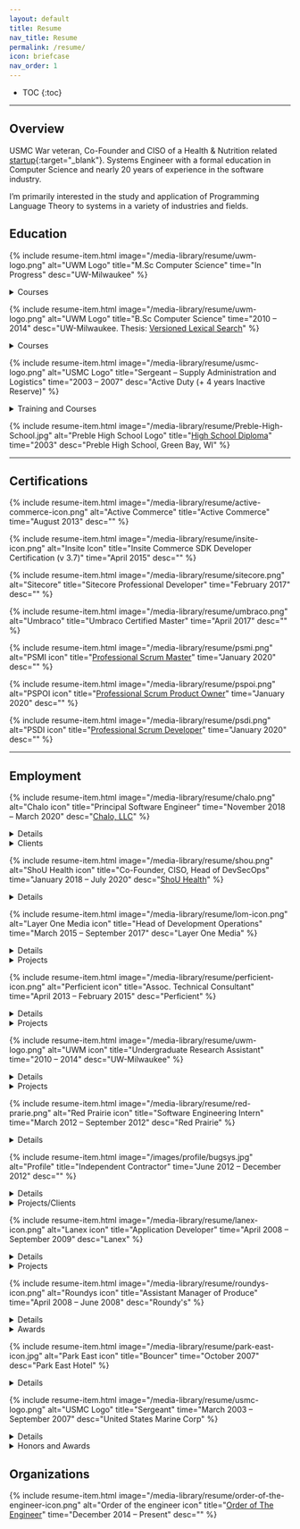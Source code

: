 ```yaml
---
layout: default
title: Resume
nav_title: Resume
permalink: /resume/
icon: briefcase
nav_order: 1
---
```


* TOC
{:toc}

---

## Overview

USMC War veteran, Co-Founder and CISO of a Health & Nutrition related [startup](https://www.shouhealth.com/){:target="_blank"}.
Systems Engineer with a formal education in Computer Science and nearly 20 years of experience in the software industry.

I’m primarily interested in the study and application of Programming Language Theory to systems in a variety of industries and fields.

## Education

{% include resume-item.html
  image="/media-library/resume/uwm-logo.png"
  alt="UWM Logo"
  title="M.Sc Computer Science"
  time="In Progress"
  desc="UW-Milwaukee"
%}

<details>
    <summary>Courses</summary>
    <ul>
        <li>Type Systems and Programming Languages</li>
        <li>Advanced Compilers</li>
    </ul>
</details>

{% include resume-item.html
  image="/media-library/resume/uwm-logo.png"
  alt="UWM Logo"
  title="B.Sc Computer Science"
  time="2010 – 2014"
  desc="UW-Milwaukee. Thesis: <a href='/media-library/publications/Versioned-Lexical-Search.pdf'>Versioned Lexical Search</a>"
%}

<details>
    <summary>Courses</summary>
    <ul>
        <li>Algorithm Design and Analysis</li>
        <li>American Popular Music</li>
        <li>Business & Professional Communication</li>
        <li>Calculus & Analytic Geometry I, II, III</li>
        <li>Compilers</li>
        <li>Computer Architecture</li>
        <li>Computer Networks</li>
        <li>Data Structures & Algorithms</li>
        <li>Digital Logic</li>
        <li>Discrete Information Structures</li>
        <li>General Physics I, II, + Laboratory</li>
        <li>German I & II</li>
        <li>Honors College – War and Peace</li>
        <li>Honors College – End of Nature</li>
        <li>Computer Organization + Assembly Language</li>
        <li>Systems Programming</li>
        <li>Linguistics – Diversity of Human Languages</li>
        <li>Database Systems</li>
        <li>Software Engineering</li>
        <li>Theory of Computation</li>
        <li>Linear Algebra & Differential Equations</li>
        <li>Linguistics</li>
        <li>Macroeconomics</li>
        <li>Object Oriented Programming</li>
        <li>Operating Systems</li>
        <li>Planetary Geology</li>
        <li>Principles of Macroeconomics</li>
        <li>Programming Language Concepts</li>
        <li>Statistical Analysis</li>
        <li>Type Theory</li>
        <li>Western Civilization (1500 – Present)</li>
    </ul>
</details>

{% include resume-item.html
  image="/media-library/resume/usmc-logo.png"
  alt="USMC Logo"
  title="Sergeant – Supply Administration and Logistics"
  time="2003 – 2007"
  desc="Active Duty (+ 4 years Inactive Reserve)"
%}

<details>
    <summary>Training and Courses</summary>
    <ul>
        <li>Basic Warehousing</li>
        <li>Combat First Aid & CPR</li>
        <li><a target="_blank" href="https://www.trngcmd.marines.mil/Units/South-Atlantic/MCCSSS/MCCSSS-Schools/Ground-Supply-School/">Enlisted Supply Basic Course</a></li>
        <li>Fundamentals of Marine Corp Leadership</li>
        <li>Jungle Warfare Training</li>
        <li>Land Navigation</li>
        <li>Operations Against Guerrilla Units</li>
        <li><a href="https://www.trngcmd.marines.mil/Units/West/SOI-W/" target="_blank">School of Infantry</a></li>
        <li>Solid State Devices</li>
        <li>Marine Corp Martial Arts Program</li>
        <li><a href="https://www.mcasfutenma.marines.mil/News/News-Article-Display/Article/610166/corporals-course-enhances-mission-readiness-aboard-mcas-futenma/" target="_blank">Corporal’s Leadership Course</a></li>
        <li>Desert Operations</li>
        <li>Fundamentals of Digital Logic</li>
        <li>Introduction to Computation</li>
        <li><a href="https://www.mcrdsd.marines.mil/" target="_blank">Recruit Training</a></li>
        <li>Marine Rifleman Combat Skills</li>
        <li>Math for Marines</li>
        <li>Personal Financial Management</li>
        <li>Terrorism Awareness</li>
    </ul>
</details>

{% include resume-item.html
  image="/media-library/resume/Preble-High-School.jpg"
  alt="Preble High School Logo"
  title="<a href='https://preble.gbaps.org/' target='_blank'>High School Diploma</a>"
  time="2003"
  desc="Preble High School, Green Bay, WI"
%}

---

## Certifications

{% include resume-item.html
  image="/media-library/resume/active-commerce-icon.png"
  alt="Active Commerce"
  title="Active Commerce"
  time="August 2013"
  desc=""
%}

{% include resume-item.html
  image="/media-library/resume/insite-icon.png"
  alt="Insite Icon"
  title="Insite Commerce SDK Developer Certification (v 3.7)"
  time="April 2015"
  desc=""
%}

{% include resume-item.html
  image="/media-library/resume/sitecore.png"
  alt="Sitecore"
  title="Sitecore Professional Developer"
  time="February 2017"
  desc=""
%}

{% include resume-item.html
  image="/media-library/resume/umbraco.png"
  alt="Umbraco"
  title="Umbraco Certified Master"
  time="April 2017"
  desc=""
%}

{% include resume-item.html
  image="/media-library/resume/psmi.png"
  alt="PSMI icon"
  title="<a href='https://www.scrum.org/user/593633' target='_blank'>Professional Scrum Master</a>"
  time="January 2020"
  desc=""
%}

{% include resume-item.html
  image="/media-library/resume/pspoi.png"
  alt="PSPOI icon"
  title="<a href='https://www.scrum.org/user/593633' target='_blank'>Professional Scrum Product Owner</a>"
  time="January 2020"
  desc=""
%}

{% include resume-item.html
  image="/media-library/resume/psdi.png"
  alt="PSDI icon"
  title="<a href='https://www.scrum.org/user/593633' target='_blank'>Professional Scrum Developer</a>"
  time="January 2020"
  desc=""
%}

---

## Employment

{% include resume-item.html
  image="/media-library/resume/chalo.png"
  alt="Chalo icon"
  title="Principal Software Engineer"
  time="November 2018 – March 2020"
  desc="<a href='https://www.chalo.tech/' target='_blank'>Chalo, LLC</a>"
%}

<details>
    <summary>Details</summary>
    <ul>
        <li>Full Stack Development
            <ul>
                <li>Sitecore</li>
                <li>Umbraco</li>
                <li>TypeScript</li>
            </ul>
        </li>
        <li>Operations consulting
            <ul>
                <li>Application Life-cycle management</li>
                <li>Version Control Systems</li>
                <li>DevOps Configuration</li>
                <li>Infrastructure configuration and support</li>
            </ul>
        </li>
    </ul>
</details>

<details>
    <summary>Clients</summary>
    {% include resume-item.html
      image="/media-library/resume/laughlin-constable.png"
      alt="Laughlin Constable icon"
      title="Laughlin Constable"
      time=""
      desc="<ul>
        <li>Sitecore 8.*  Development, architecture, and training
            <ul>
                <li>Project Architecture roadmap</li>
                <li>Dependency Management (Nuget configuration)</li>
                <li>Multi-Server Lucene configuration</li>
                <li>Introduction and training of Database Projects</li>
                <li>Lucene to Solr migration</li>
            </ul>
        </li>
        <li>DevOps training and configuration
            <ul>
                <li>Build Configuration (Continuous Integration)</li>
                <li>Release Management (Continuous Delivery)</li>
                <li>Introduction of Config Transformation</li>
            </ul>
        </li>
        <li>Automated, Custom, Drupal -&gt; Sitecore migration</li>
        <li>Infrastructure consulting and configuration
            <ul>
                <li>Server Configuration</li>
                <li>Network Topology identification and roadmap</li>
            </ul>
        </li>
        <li>Version Control System training and configuration
            <ul>
                <li>TFS to Git migration</li>
                <li>Branching strategy architecture and training</li>
            </ul>
        </li>
        <li>Front End Development and training. Bootstrap JS</li>
        <li>Limited Project Management consulting and training with Azure DevOps
            <ul>
                <li>Wiki implementation</li>
                <li>Defining Work Item transition states</li>
                <li>Traceability guidance and enforcement</li>
            </ul>
        </li>
      </ul>"
    %}

    {% include resume-item.html
      image="/media-library/resume/dohmen-logo.jpg"
      alt="Dohmen Logo"
      title="Dohmen"
      time=""
      desc="<ul>
        <li>Node.JS consulting and training</li>
        <li>Azure DevOps configuration and training. (CI/CD)</li>
        <li>Umbraco configuration</li>
      </ul>"
    %}
</details>

{% include resume-item.html
  image="/media-library/resume/shou.png"
  alt="ShoU Health icon"
  title="Co-Founder, CISO, Head of DevSecOps"
  time="January 2018 – July 2020"
  desc="<a href='https://www.shouhealth.com/' target='_blank'>ShoU Health</a>"
%}

<details>
    <summary>Details</summary>
    <ul>
        <li>Systems Architecture</li>
        <li>HIPAA Compliance</li>
        <li>Progressive Web Apps (PWA) + Mobile</li>
        <li>Full Stack (Node.js, TypeScript, C#, Babel, Azure)</li>
        <li>Machine Learning </li>
    </ul>
</details>

{% include resume-item.html
  image="/media-library/resume/lom-icon.png"
  alt="Layer One Media icon"
  title="Head of Development Operations"
  time="March 2015 – September 2017"
  desc="Layer One Media"
%}

<details>
    <summary>Details</summary>
    <ul>
        <li>System Administration (WinOps)
            <ul>
                <li>Desktop Support</li>
                <li>Local infrastructure management</li>
                <li>Group Policy</li>
                <li>Azure Migration, configuration, and management</li>
            </ul>
        </li>
        <li>Software Systems Engineering
            <ul>
                <li>Creation/Enforcement of Software Engineering Standards</li>
                <li>Evolved a Document Management system for consolidation and tracability of business assets</li>
            </ul>
            <ul>
                <li>User Requirements Specification (URS)</li>
                <li>Work Breakdown Structure (WBS)</li>
                <li>Software Requirements Specification (SRS)</li>
                <li>Verification</li>
                <li>Iteration/Sprint planning</li>
            </ul>
        </li>
        <li>DevOps
            <ul>
                <li>Build Automation / Continuous Integration (CI)</li>
                <li>Test Automation</li>
                <li>Infrastructure Management (Containerization, Virtualization)</li>
                <li>Deployment Automation / Continuous Deployment (CD) / Release Management</li>
                <li>Monitoring</li>
            </ul>
        </li>
        <li>Operations
            <ul>
                <li>Identification of legacy on-premises infrastructure and migration to Azure cloud infrastructure and Office365</li>
            </ul>
            <ul>
                <li>Migration of legacy Subversion and on-premise TFS systems to Visual Studio Team Services TFS and later Git systems</li>
                <li>Career Counseling and training of junior developers, engineers, and platform architects</li>
                <li>Candidate Interviews</li>
                <li>Technical and Tactical proficiency</li>
            </ul>
        </li>
        <li>Web Application Development
            <ul>
                <li>TypeScript, Gulp, JavaScript</li>
                <li>HTML, CSS (OOCSS, SMACSS)</li>
            </ul>
        </li>
        <li>Sitecore Solution Architecture (version 6 &ndash; 8), implementation, deployment, and support</li>
        <li>PHP development on the WordPress platform</li>
        <li>InsiteCommerce PIM development</li>
        <li>Legacy support for Delphi + Hayes Command set</li>
        <li>Umbraco development and support</li>
        <li>Legacy application .NET Support (2.0)</li>
    </ul>
</details>

<details>
    <summary>Projects</summary>
    <article class="gallery">
        <figure class="gallery-item">
            <img src="/media-library/resume/projects/Reinhart.png" alt="Reinhart screenshot">
            <figcaption>
                Reinhart Law<br>
                Reinhart is a custom WordPress website. It has a custom theme developed from scratch with a significant number of integrations.
                <br><br>
                <a href="https://web.archive.org/web/20161029122250/http://www.reinhartlaw.com/">http://www.reinhartlaw.com/ (Archived)</a>
            </figcaption>
        </figure>
        <figure class="gallery-item">
            <img src="/media-library/resume/projects/inpro-2016.png" alt="Inpro">
            <figcaption>
                Inpro<br>
                Sitecore + Active Commerce site. After the company Zeon Solutions was sold to Perficient, Inpro became a client of Layer One Media.
                Beyond full-stack development, Sitecore training and product configuration management was provided.
            </figcaption>
        </figure>
        <figure class="gallery-item">
            <img src="/media-library/resume/projects/advicent.png" alt="Advicent">
            <figcaption>
                Advicent<br>
                Sitecore site. My role here was infrastructure support, architecture and guidance to the development team.
            </figcaption>
        </figure>
        <figure class="gallery-item">
            <img src="/media-library/resume/projects/chw-org.png" alt="Childrens Hospital">
            <figcaption>
                Children's Hospital<br>
                This project was an upgrade from Sitecore 6.x to Sitecore 8.x
            </figcaption>
        </figure>
        <figure class="gallery-item">
            <img src="/media-library/resume/projects/chw-intranet.png" alt="Childrens Hospital Intranet">
            <figcaption>
                Children's Hospital Intranet<br>
                This Sitecore project was a redesign of the existing intranet and a hub for migrating legacy pages.
                THe unique features of this project were Single Sign On support and a bookmarking system for users.
            </figcaption>
        </figure>
        <figure class="gallery-item">
            <img src="/media-library/resume/projects/inpro-signscape.png" alt="Inpro Signscape Configurator">
            <figcaption>
                Inpro Signscape Configurator<br>
                Vanilla JavaScript product configurator for Inpro. Used for generating quotes, placing orders, and
                sharing configured signs with others.
            </figcaption>
        </figure>
        <figure class="gallery-item">
            <img src="/media-library/resume/projects/lom-website.png" alt="Layer One Media website">
            <figcaption>
                Layer One Media website<br>
                Sitecore 8.x. Architecture, Requirements Engineering, Infrastructure support, Full Stack development, and team management.
            </figcaption>
        </figure>
        <figure class="gallery-item">
            <img src="/media-library/resume/projects/mgic.png" alt="MGIC">
            <figcaption>
                MGIC<br>
                Sitecore site. My role here was infrastructure support, architecture and guidance to the development team.
            </figcaption>
        </figure>
        <figure class="gallery-item">
            <img src="/media-library/resume/projects/nidec.png" alt="Nidec">
            <figcaption>
                Nidec<br>
                Sitecore 8.x site. My role here was infrastructure support and guidance to the development team.
                This project had a unique infrastructure challenge relating to the the management of multisites and a shoestring budget.
            </figcaption>
        </figure>
        <figure class="gallery-item">
            <img src="/media-library/resume/projects/nrc.png" alt="New Resources Consulting">
            <figcaption>
                New Resources Consulting<br>
                Full-Stack development of Wordpress site with a custom theme. WAMP Stack (Windows Apache MySQL PHP)
            </figcaption>
        </figure>
        <figure class="gallery-item">
            <img src="/media-library/resume/projects/rite-hite.png" alt="Rite-Hite">
            <figcaption>
                Rite-Hite<br>
                Sitecore site. My role here was infrastructure support and guidance to the development team.
            </figcaption>
        </figure>
        <figure class="gallery-item">
            <img src="/media-library/resume/projects/scanner-application.png" alt="Scanner Application">
            <figcaption>
                Scanner Application<br>
                The Granite Group. A web based quick order entry tool designed primarily for mobile devices that interface directly
                with peripheral Bluetooth scanner device (External Input) for input parameters.
            </figcaption>
        </figure>
    </article>
</details>

{% include resume-item.html
  image="/media-library/resume/perficient-icon.png"
  alt="Perficient icon"
  title="Assoc. Technical Consultant"
  time="April 2013 – February 2015"
  desc="Perficient"
%}

<details>
    <summary>Details</summary>
    <ul>
        <li>Acqui-hire from Zeon Solutions</li>
        <li>.NET development utilizing C#</li>
        <li>Development/Implementation of an Insite data adapter</li>
        <li>Foxpro data migration and manipulation </li>
        <li>Design, implementation, and deployment of Content Managed Web Applications using .NET (C#) and the Sitecore CMS platform (including Active Directory Integration)</li>
        <li>Designing Information Architecture for Web Applications</li>
        <li>Collaboration with Developers to define and implement Best Practices, Coding Standards/Conventions and Design Methodologies</li>
        <li>Creating training presentations for Developers, Project Managers and Software Architects on the design and implementation of client-centric web applications as and their interaction with server-centric technologies</li>
        <li>Providing ongoing training and support for junior and fellow developers .NET, Web, and SQL<br>development &amp; best practices</li>
        <li>Performing customer service and engaging with clients in 1-on-1 as well as group client meetings</li>
        <li>Evangelizing REST+HATEOAS, SMACSS stylesheet architecture</li>
        <li>PCI compliance</li>
        <li>Performing Code Reviews</li>
        <li>Solution Architect and Tech-Lead roles as required</li>
        <li>Informatica PIM Configuration</li>
        <li>Technical representative at University Job Fairs</li>
        <li>Migration of a Legacy IBM Domino application to Google App Maker (Alpha)</li>
        <li>Dashboard creation with pre-release version of Chromecast</li>
    </ul>
</details>

<details>
    <summary>Projects</summary>
    <article class="gallery">
        <figure class="gallery-item">
            <img src="/media-library/resume/projects/B2B-Expo-Dashboard.jpg" alt="B2B Expo Dashboard">
            <figcaption>
                B2B Expo Dashboard<br>
                Each icon expands dynamically to display videos.
            </figcaption>
        </figure>
        <figure class="gallery-item">
            <img src="/media-library/resume/projects/Zeon-Solutions-Intranet.jpg" alt="Zeon Solutions Intranet">
            <figcaption>
                Zeon Solutions Intranet<br>
                I was the acting Solution Architect for the company intranet website
                implemented in Sitecore with Active Directory integration and Single Sign On capability.
            </figcaption>
        </figure>
        <figure class="gallery-item">
            <img src="/media-library/resume/projects/html-table-editor.jpg" alt="HTML Table Editor">
            <figcaption>
               HTML Table Editor<br>
               Editor for creating Email Templates and other table based layouts to support legacy browsers
            </figcaption>
        </figure>
        <figure class="gallery-item">
            <img src="/media-library/resume/projects/corsair.png" alt="Corsair">
            <figcaption>
                Corsair<br>
                A Sitecore site integrated with Magento. I was the acting Solution Architect for this project and managed a number of issues stemming from incompatible technology issues and offshore <-> onshore interactions
            </figcaption>
        </figure>
        <figure class="gallery-item">
            <img src="/media-library/resume/projects/inpro-2014.png" alt="Inpro">
            <figcaption>
                Inpro<br>
                A Sitecore + ActiveCommerce website. I initially acted as a part time developer on the project and later became a temporary architect. Later during my time at Layer One Media I would revisit this project again in a more significant capacity.
            </figcaption>
        </figure>
        <figure class="gallery-item">
            <img src="/media-library/resume/projects/goldbond-inc.png" alt="Goldbond">
            <figcaption>
                Gold Bond Inc.<br>
                Sitecore based website. I was the Architect for the website and responsible for managing a number of offshore development resources. There was also significant customer management and support for Google Analytics + Tag Manager configuration.
            </figcaption>
        </figure>
        <figure class="gallery-item">
            <img src="/media-library/resume/projects/park-bank.png" alt="Park Bank">
            <figcaption>
                Park Bank<br>
                Sitecore based website. Development role.
            </figcaption>
        </figure>
        <figure class="gallery-item">
            <img src="/media-library/resume/projects/zeon-website.png" alt="Zeon Website">
            <figcaption>
                Zeon Website<br>
                Sitecore based website. I was the acting Tech Lead.
            </figcaption>
        </figure>
        <figure class="gallery-item">
            <img src="/media-library/resume/projects/solarworld.png" alt="SolarWorld">
            <figcaption>
                SolarWorld<br>
                Sitecore 6.x Project. Perhaps the first component based architecture on the platform. I became the the architect of the project following the departure of the initial one.
            </figcaption>
        </figure>
    </article>
</details>

{% include resume-item.html
  image="/media-library/resume/uwm-logo.png"
  alt="UWM icon"
  title="Undergraduate Research Assistant"
  time="2010 – 2014"
  desc="UW-Milwaukee"
%}

<details>
    <summary>Details</summary>
    As an Undergraduate of Computing Science, I also worked as an Undergraduate Research assistant for Professor Ethan Munson and a number of doctoral students.
</details>

<details>
    <summary>Projects</summary>
    <article class="gallery">
        <figure class="gallery-item">
            <img src="/media-library/resume/projects/metria-innovation.jpg" alt="Metria Innovation Website">
            <figcaption>
                Metria Innovation Website<br>
                Created simple initial online presence for a start-up corporation <a href="http://www.metriainnovation.com/" target="_blank">Metria Innovation</a>
            </figcaption>
        </figure>
        <figure class="gallery-item">
            <img src="/media-library/resume/projects/document-engineering.jpg" alt="Document Engineering Website">
            <figcaption>
                Document Engineering 2011<br>
                A Drupal based redesign of the Document Engineering 2011 website.
            </figcaption>
        </figure>
        <figure class="gallery-item">
            <img src="/media-library/resume/projects/SPLE.jpg" alt="Managing the Evolution of Software Product Lines">
            <figcaption>
                Managing the Evolution of Software Product Lines<br>
                Description of an approach that is capable of versioning multiple types of Product Line projects.
                It has a versioning model for a product line consisting of a single core assets project and multiple product projects where
                core assets are shared among the products through the use of shared components. Using the shared component data structure and
                the branching of the core assets project, we are able to support independent development of core assets and products and change
                propagation between them.
                <br><br>
                <a href="/media-library/publications/SPLE.pdf" target="_blank">Download Powerpoint</a>
            </figcaption>
        </figure>
    </article>
    <ul>
        <li>Implemented Meta-Circular Compiler for a subset of the Scala Language</li>
        <li>Developed an ANT parser/interpreter in PowerShell as well as a Java based testing and sanity framework
            for the Formiga system created by former doctoral student <a href="https://cs.uwec.edu/~hardtr/" target="_blank">Ryan Hardt</a>
        </li>
        <li>
            Ported a <a href="https://www.cs.utexas.edu/users/dsb/GPL/graph.htm" target="_blank">Graph Product Line</a> based from AspectJ 
            to Java for use in a larger research project headed by former doctoral student <a href="https://www.linkedin.com/in/cheng-thao-9548195/" target="_blank">Cheng Thao</a>.
        </li>
        <li>
            Implementation of a Versioned Lexical Search system based on the efforts of <a href="http://semdesigns.com/" target="_blank">Semantic Designs</a>.
            This project enables intelligent (language aware) searching across a code repository through a RESTful interface with integration into an Eclipse IDE.
            Details: <a href="/media-library/publications/Versioned-Lexical-Search.pdf" target="_blank">Versioned-Lexical-Search.pdf</a>
        </li>
    </ul>
</details>

{% include resume-item.html
  image="/media-library/resume/red-prarie.png"
  alt="Red Prairie icon"
  title="Software Engineering Intern"
  time="March 2012 – September 2012"
  desc="Red Prairie"
%}

<details>
    <summary>Details</summary>
    <ul>
        <li>Development of CRUD applications written in ExtJS + Other browser technologies including SVG</li>
        <li>Reverse engineering and migration of legacy software written in a combination of C#, Java, Groovy and C</li>
        <li>Interfacing with a back-end service by writing and using a stack-oriented query language (MOCA) + ANSI SQL</li>
        <li>Performed corrections and extensions to a JavaScript parser to properly recognize syntactic constructs in the product build system in order to enforce coding standards</li>
    </ul>
</details>

{% include resume-item.html
  image="/images/profile/bugsys.jpg"
  alt="Profile"
  title="Independent Contractor"
  time="June 2012 – December 2012"
  desc=""
%}

<details>
    <summary>Details</summary>
    <p>
        From time to time I engage in independent contracting on a variety of projects.
    </p>
</details>
<details>
    <summary>Projects/Clients</summary>
    <article class="gallery">
        <figure class="gallery-item">
            <img src="/media-library/resume/projects/ht2012.png" alt="ht2012.org">
            <figcaption>
                Hypertext 2012<br>
                Web Presence for the <a href="http://ht2012.org/" target="_blank">Hypertext 2012</a> Conference. Built with XML + XSLT.
            </figcaption>
        </figure>
        <figure class="gallery-item">
            <img src="/media-library/resume/projects/abl-cardiac.png" alt="ABL Cardiac">
            <figcaption>
                ABL Cardiac<br>
                <a href="https://web.archive.org/web/20150801054131/http://ablcardiac.com/" target="_blank">ABL Cardiac</a> was a quick and dirty WordPress site in 2014. Not much else to say here. Some limited integration with Google Drive
            </figcaption>
        </figure>
    </article>
</details>

{% include resume-item.html
  image="/media-library/resume/lanex-icon.png"
  alt="Lanex icon"
  title="Application Developer"
  time="April 2008 – September 2009"
  desc="Lanex"
%}

<details>
    <summary>Details</summary>
    <p>
        Development and implementation of E-commerce solutions and web presence for a variety of clients. Many of these involved the creation of CRUD (Create, Read, Update, Delete) applications built upon the .NET framework, classic ASP, and/or Ajax technologies. During this period I assisted with the design/implementation of a Content Management System for use in .NET centric projects.
    </p>
    <p>
        Languages and Technologies used during this period:<br>
        C#, VB.NET, VBScript, JScript (SSJS), JavaScript, XML, XSLT, MSSQL, ActionScript, PHP, ColdFusion
    </p>
</details>

<details>
    <summary>Projects</summary>
    <article class="gallery">
        <figure class="gallery-item">
            <img src="/media-library/resume/projects/housetohouse.jpg" alt="House To House">
            <figcaption>
                House To House<br>
                House To House Website. Custom CMS implementation written in VisualBasic.NET
            </figcaption>
        </figure>
        <figure class="gallery-item">
            <img src="/media-library/resume/projects/hthbible.jpg" alt="House To House Bible">
            <figcaption>
                House To House Bible<br>
                Sister site to House To House. Custom CMS implementation written in VisualBasic.NET. Also includes an Ajax Driven Bible reader with user manageable annotations
            </figcaption>
        </figure>
        <figure class="gallery-item">
            <img src="/media-library/resume/projects/erotex.jpg" alt="ERO-TEX">
            <figcaption>
                ERO-TEX<br>
                ERO-TEX was a Classic ASP Development using VBScript and front-end CSS development.
            </figcaption>
        </figure>
        <figure class="gallery-item">
            <img src="/media-library/resume/projects/kencostore.png" alt="Kenco Store">
            <figcaption>
                Kenco Store<br>
                <a href="http://kencostore.com" target="_blank">http://kencostore.com</a> .NET 1.1, 2.0 E-Commerce Website
            </figcaption>
        </figure>
        <figure class="gallery-item">
            <img src="/media-library/resume/projects/gotogroove.png" alt="GoToGroove">
            <figcaption>
                GoToGroove<br>
                <a href="http://web.archive.org/web/20190603140723/http://gotogroove.com:80/" target="_blank">http://gotogroove.com</a>. Development Role. Visual Basic.NET website built on custom CMS
            </figcaption>
        </figure>
        <figure class="gallery-item">
            <img src="/media-library/resume/projects/therapease.png" alt="TherapEase">
            <figcaption>
                TherapEase<br>
                <a href="https://web.archive.org/web/20120414052435/https://www.therapeasecuisine.com/" target="_blank">https://www.therapeasecuisine.com/</a>. Development Role. .NET 2.0 website built on custom CMS.
            </figcaption>
        </figure>
    </article>
</details>

{% include resume-item.html
  image="/media-library/resume/roundys-icon.png"
  alt="Roundys icon"
  title="Assistant Manager of Produce"
  time="April 2008 – June 2008"
  desc="Roundy's"
%}

<details>
    <summary>Details</summary>
    <p>
        Provided assistance to the department manager by enforcing and exercising SOPs including: product ordering
        and disposal, customer service, timely price changes, quality control and food sanitation. In the short time
        I was employed here I received 4 awards for outstanding customer service.
    </p>
</details>

<details>
    <summary>Awards</summary>
    <ul>
        <li>Customer Service Award x4</li>
    </ul>
</details>

{% include resume-item.html
  image="/media-library/resume/park-east-icon.jpg"
  alt="Park East icon"
  title="Bouncer"
  time="October 2007"
  desc="Park East Hotel"
%}

<details>
    <summary>Details</summary>
    <p>
    After my separation from the military I lived for a short period at the Park East Hotel. The owner was looking to relaunch his club and was in need of some extra hands to manage the crowd. After hearing of my experience from a number of earlier conversations, he offered a temporary position checking legal age and managing intoxicated/aggressive patrons. This lounge is now called Club Aura.
    </p>
</details>

{% include resume-item.html
  image="/media-library/resume/usmc-logo.png"
  alt="USMC Logo"
  title="Sergeant"
  time="March 2003 – September 2007"
  desc="United States Marine Corp"
%}

<details>
    <summary>Details</summary>
    <img src="/media-library/resume/sergeant-usmc.png" class="resume_rank" alt="Sergeant Rank">
    <img src="/media-library/resume/usmc-rack.png" class="resume_rack" alt="USMC Rack">
    <img src="/media-library/resume/MC-RIFLE-EXP-2.gif" class="resume_rifle" alt="USMC Rifle Expert - 2nd award">
    <p>
        Before being Honorably Discharged I was employed by the USMC as a Supply Administration Clerk, and later a Supply Administration Chief of Sergeant rank. My responsibilities included the submission & receipt of requisitions/purchases, and subsequent record keeping. I also performed proper disposal procedures of sensitive equipment and materials. I’ve been responsible for managing periodic inventories of multi-million dollar materials. The Product Information Management system (PIM) primarily utilized was referred to as: ATLASS/SASSY (Asset Tracking Logistics and Supply System/Supported Activities Supply System). O*NET mapping
    </p>
    <p>
        From 2006-2007 I was deployed to Fallujah, Iraq where I was solely responsible for the submission and tracking of high priority supplies and equipment in an undermanned, fast paced and stressful environment. I developed a number of applications to assist me in many of these ventures and boost productivity.
    </p>
    <p>
        The applications developed were data management programs designed to interface with legacy 3270 terminal and DOS systems as well as automate Microsoft Office Applications. These were developed primarily in JScript, VBScript, VBA and JSP.
    </p>
</details>

<details>
    <summary>Honors and Awards</summary>
    <ul>
        <li>Global War on Terrorism Medal</li>
        <li>Good Conduct Medal</li>
        <li>Honorable Discharge</li>
        <li>Humanitarian Service Medal</li>
        <li>Iraqi Campaign Medal</li>
        <li>Letter of Appreciation
            <ul>
                <li>Humanitarian efforts in Thailand</li>
            </ul>
        </li>
        <li>National Defense Medal</li>
        <li>Navy Meritorious Unit Commendation</li>
        <li>Rifle Expert Award x 2
            <ul>
                <li>M16A2 Rifle</li>
            </ul>
        </li>
        <li>Rifle Sharpshooter Award
            <ul>
                <li>M16A4 Rifle</li>
            </ul>
        </li>
        <li>Sea Service Deployment Ribbon x3</li>
    </ul>
</details>

## Organizations

{% include resume-item.html
  image="/media-library/resume/order-of-the-engineer-icon.png"
  alt="Order of the engineer icon"
  title="<a href='https://order-of-the-engineer.org/' target='_blank'>Order of The Engineer</a>"
  time="December 2014 – Present"
  desc=""
%}

